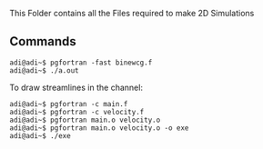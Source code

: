 This Folder contains all the Files required to make 2D Simulations

## Commands
```console
adi@adi~$ pgfortran -fast binewcg.f
adi@adi~$ ./a.out
```
To draw streamlines in the channel:
```console
adi@adi~$ pgfortran -c main.f
adi@adi~$ pgfortran -c velocity.f
adi@adi~$ pgfortran main.o velocity.o
adi@adi~$ pgfortran main.o velocity.o -o exe
adi@adi~$ ./exe 
```
